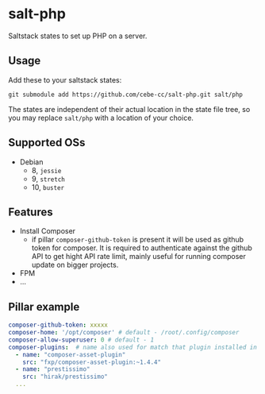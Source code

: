 # salt-php
Saltstack states to set up PHP on a server.

## Usage

Add these to your saltstack states:

    git submodule add https://github.com/cebe-cc/salt-php.git salt/php
    
The states are independent of their actual location in the state file tree, so you may replace `salt/php` with a location of your choice.

## Supported OSs

- Debian
  - 8, `jessie`
  - 9, `stretch`
  - 10, `buster`

## Features

- Install Composer
  - if pillar `composer-github-token` is present it will be used as github token for composer.
    It is required to authenticate against the github API to get hight API rate limit, mainly useful
    for running composer update on bigger projects.
- FPM
- ...

## Pillar example

```yaml
composer-github-token: xxxxx
composer-home: '/opt/composer' # default - /root/.config/composer
composer-allow-superuser: 0 # default - 1
composer-plugins:  # name also used for match that plugin installed in composer global show
  - name: "composer-asset-plugin"
    src: "fxp/composer-asset-plugin:~1.4.4"
  - name: "prestissimo"
    src: "hirak/prestissimo"
  ...  
```
